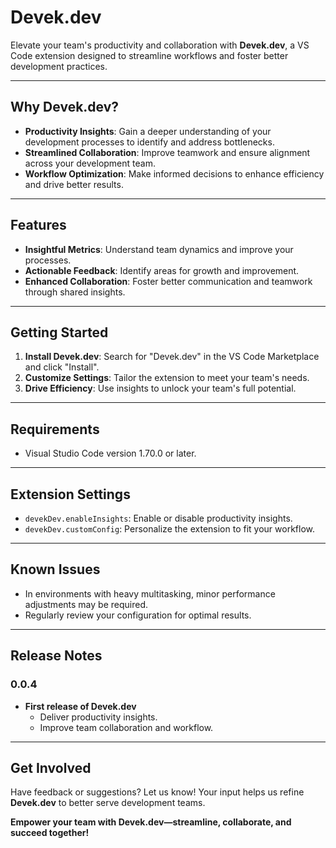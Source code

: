 # **Devek.dev**

Elevate your team's productivity and collaboration with **Devek.dev**, a VS Code extension designed to streamline workflows and foster better development practices.

---

## **Why Devek.dev?**

- **Productivity Insights**: Gain a deeper understanding of your development processes to identify and address bottlenecks.
- **Streamlined Collaboration**: Improve teamwork and ensure alignment across your development team.
- **Workflow Optimization**: Make informed decisions to enhance efficiency and drive better results.

---

## **Features**

- **Insightful Metrics**: Understand team dynamics and improve your processes.
- **Actionable Feedback**: Identify areas for growth and improvement.
- **Enhanced Collaboration**: Foster better communication and teamwork through shared insights.

---

## **Getting Started**

1. **Install Devek.dev**: Search for "Devek.dev" in the VS Code Marketplace and click "Install".
2. **Customize Settings**: Tailor the extension to meet your team's needs.
3. **Drive Efficiency**: Use insights to unlock your team's full potential.

---

## **Requirements**

- Visual Studio Code version 1.70.0 or later.

---

## **Extension Settings**

- `devekDev.enableInsights`: Enable or disable productivity insights.
- `devekDev.customConfig`: Personalize the extension to fit your workflow.

---

## **Known Issues**

- In environments with heavy multitasking, minor performance adjustments may be required.
- Regularly review your configuration for optimal results.

---

## **Release Notes**

### 0.0.4
- **First release of Devek.dev**
  - Deliver productivity insights.
  - Improve team collaboration and workflow.

---

## **Get Involved**

Have feedback or suggestions? Let us know! Your input helps us refine **Devek.dev** to better serve development teams.


**Empower your team with Devek.dev—streamline, collaborate, and succeed together!**
